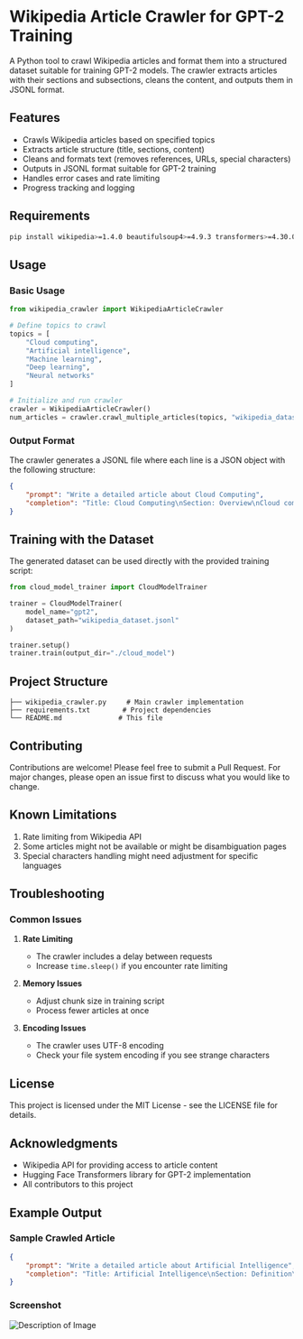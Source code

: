 # Wikipedia Article Crawler for GPT-2 Training

A Python tool to crawl Wikipedia articles and format them into a structured dataset suitable for training GPT-2 models. The crawler extracts articles with their sections and subsections, cleans the content, and outputs them in JSONL format.

## Features

- Crawls Wikipedia articles based on specified topics
- Extracts article structure (title, sections, content)
- Cleans and formats text (removes references, URLs, special characters)
- Outputs in JSONL format suitable for GPT-2 training
- Handles error cases and rate limiting
- Progress tracking and logging

## Requirements

```bash
pip install wikipedia>=1.4.0 beautifulsoup4>=4.9.3 transformers>=4.30.0 torch>=2.0.0 numpy>=1.21.0 matplotlib>=3.4.0
```

## Usage

### Basic Usage

```python
from wikipedia_crawler import WikipediaArticleCrawler

# Define topics to crawl
topics = [
    "Cloud computing",
    "Artificial intelligence",
    "Machine learning",
    "Deep learning",
    "Neural networks"
]

# Initialize and run crawler
crawler = WikipediaArticleCrawler()
num_articles = crawler.crawl_multiple_articles(topics, "wikipedia_dataset.jsonl")
```

### Output Format

The crawler generates a JSONL file where each line is a JSON object with the following structure:

```json
{
    "prompt": "Write a detailed article about Cloud Computing",
    "completion": "Title: Cloud Computing\nSection: Overview\nCloud computing is a technology...\nSection: History\nThe concept of cloud computing..."
}
```

## Training with the Dataset

The generated dataset can be used directly with the provided training script:

```python
from cloud_model_trainer import CloudModelTrainer

trainer = CloudModelTrainer(
    model_name="gpt2",
    dataset_path="wikipedia_dataset.jsonl"
)

trainer.setup()
trainer.train(output_dir="./cloud_model")
```

## Project Structure

```
├── wikipedia_crawler.py     # Main crawler implementation
├── requirements.txt        # Project dependencies
└── README.md              # This file
```

## Contributing

Contributions are welcome! Please feel free to submit a Pull Request. For major changes, please open an issue first to discuss what you would like to change.

## Known Limitations

1. Rate limiting from Wikipedia API
2. Some articles might not be available or might be disambiguation pages
3. Special characters handling might need adjustment for specific languages

## Troubleshooting

### Common Issues

1. **Rate Limiting**
   - The crawler includes a delay between requests
   - Increase `time.sleep()` if you encounter rate limiting

2. **Memory Issues**
   - Adjust chunk size in training script
   - Process fewer articles at once

3. **Encoding Issues**
   - The crawler uses UTF-8 encoding
   - Check your file system encoding if you see strange characters

## License

This project is licensed under the MIT License - see the LICENSE file for details.

## Acknowledgments

- Wikipedia API for providing access to article content
- Hugging Face Transformers library for GPT-2 implementation
- All contributors to this project

## Example Output

### Sample Crawled Article

```json
{
    "prompt": "Write a detailed article about Artificial Intelligence",
    "completion": "Title: Artificial Intelligence\nSection: Definition\nArtificial intelligence (AI) is intelligence demonstrated by machines...\nSection: History\nThe field of AI research was founded at a workshop held on the campus of Dartmouth College in 1956..."
}
```

### Screenshot
![Description of Image](https://i.postimg.cc/q79pcyxv/i-Screen-Shoter-Any-Desk-241030061019.jpg)
